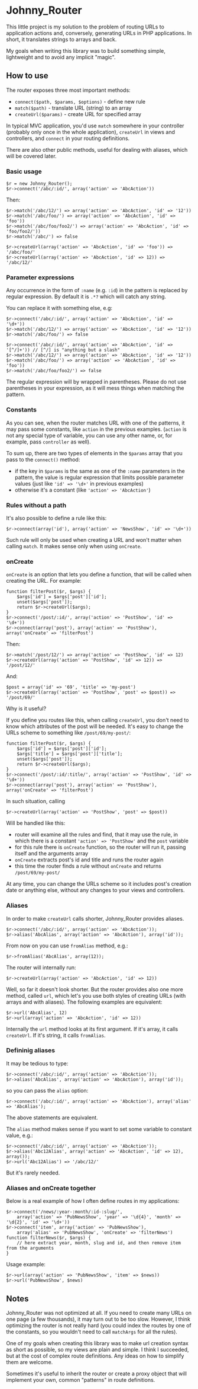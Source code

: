 # Johnny_Router

This little project is my solution to the problem of routing URLs to application actions and, conversely, generating URLs in PHP applications. In short, it translates strings to arrays and back.

My goals when writing this library was to build something simple, lightweight and to avoid any implicit "magic".

## How to use

The router exposes three most important methods:

* `connect($path, $params, $options)` - define new rule
* `match($path)` - translate URL (string) to an array
* `createUrl($params)` - create URL for specified array

In typical MVC application, you'd use `match` somewhere in your controller (probably only once in the whole application), `createUrl` in views and controllers, and `connect` in your routing definitions.

There are also other public methods, useful for dealing with aliases, which will be covered later.

### Basic usage

	$r = new Johnny_Router();
	$r->connect('/abc/:id/', array('action' => 'AbcAction'))

Then:

	$r->match('/abc/12/') => array('action' => 'AbcAction', 'id' => '12'))
	$r->match('/abc/foo/') => array('action' => 'AbcAction', 'id' => 'foo'))
	$r->match('/abc/foo/foo2/') => array('action' => 'AbcAction', 'id' => 'foo/foo2/'))
	$r->match('/abc/') => false

	$r->createUrl(array('action' => 'AbcAction', 'id' => 'foo')) => '/abc/foo/'
	$r->createUrl(array('action' => 'AbcAction', 'id' => 12)) => '/abc/12/'

### Parameter expressions

Any occurrence in the form of `:name` (e.g. `:id`) in the pattern is replaced by regular expression. By default it is `.*?` which will catch any string.

You can replace it with something else, e.g:

	$r->connect('/abc/:id/', array('action' => 'AbcAction', 'id' => '\d+'))
	$r->match('/abc/12/') => array('action' => 'AbcAction', 'id' => '12'))
	$r->match('/abc/foo/') => false

	$r->connect('/abc/:id/', array('action' => 'AbcAction', 'id' => '[^/]+')) // [^/] is "anything but a slash"
	$r->match('/abc/12/') => array('action' => 'AbcAction', 'id' => '12'))
	$r->match('/abc/foo/') => array('action' => 'AbcAction', 'id' => 'foo'))
	$r->match('/abc/foo/foo2/') => false

The regular expression will by wrapped in parentheses. Please do not use parentheses in your expression, as it will mess things when matching the pattern.

### Constants

As you can see, when the router matches URL with one of the patterns, it may pass some constants, like `action` in the previous examples. (`action` is not any special type of variable, you can use any other name, or, for example, pass `controller` as well).

To sum up, there are two types of elements in the `$params` array that you pass to the `connect()` method:

* if the key in `$params` is the same as one of the `:name` parameters in the pattern, the value is regular expression that limits possible parameter values (just like `'id' => '\d+'` in previous examples)
* otherwise it's a constant (like `'action' => 'AbcAction'`)

### Rules without a path

It's also possible to define a rule like this:

	$r->connect(array('id'), array('action' => 'NewsShow', 'id' => '\d+'))

Such rule will only be used when creating a URL and won't matter when calling `match`. It makes sense only when using `onCreate`.

### onCreate

`onCreate` is an option that lets you define a function, that will be called when creating the URL. For example:

	function filterPost($r, $args) {
		$args['id'] = $args['post']['id'];
		unset($args['post']);
		return $r->createUrl($args);
	}
	$r->connect('/post/:id/', array('action' => 'PostShow', 'id' => '\d+'))
	$r->connect(array('post'), array('action' => 'PostShow'), array('onCreate' => 'filterPost')

Then:

	$r->match('/post/12/') => array('action' => 'PostShow', 'id' => 12)
	$r->createUrl(array('action' => 'PostShow', 'id' => 12)) => '/post/12/'

And:

	$post = array('id' => '69', 'title' => 'my-post')
	$r->createUrl(array('action' => 'PostShow', 'post' => $post)) => '/post/69/'

Why is it useful?

If you define you routes like this, when calling `createUrl`, you don't need to know which attributes of the post will be needed. It's easy to change the URLs scheme to something like `/post/69/my-post/`:

	function filterPost($r, $args) {
		$args['id'] = $args['post']['id'];
		$args['title'] = $args['post']['title'];
		unset($args['post']);
		return $r->createUrl($args);
	}
	$r->connect('/post/:id/:title/', array('action' => 'PostShow', 'id' => '\d+'))
	$r->connect(array('post'), array('action' => 'PostShow'), array('onCreate' => 'filterPost')

In such situation, calling 

	$r->createUrl(array('action' => 'PostShow', 'post' => $post))

Will be handled like this:

* router will examine all the rules and find, that it may use the rule, in which there is a constant `'action' => 'PostShow'` and the `post` variable
* for this rule there is `onCreate` function, so the router will run it, passing itself and the arguments array
* `onCreate` extracts post's id and title and runs the router again
* this time the router finds a rule without `onCreate` and returns `/post/69/my-post/`

At any time, you can change the URLs scheme so it includes post's creation date or anything else, without any changes to your views and controllers.

### Aliases

In order to make `createUrl` calls shorter, Johnny_Router provides aliases.

	$r->connect('/abc/:id/', array('action' => 'AbcAction'));
	$r->alias('AbcAlias', array('action' => 'AbcAction'), array('id'));

From now on you can use `fromAlias` method, e.g.:

	$r->fromAlias('AbcAlias', array(12));

The router will internally run:

	$r->createUrl(array('action' => 'AbcAction', 'id' => 12))

Well, so far it doesn't look shorter. But the router provides also one more method, called `url`, which let's you use both styles of creating URLs (with arrays and with aliases). The following examples are equivalent:

	$r->url('AbcAlias', 12)
	$r->url(array('action' => 'AbcAction', 'id' => 12))

Internally the `url` method looks at its first argument. If it's array, it calls `createUrl`. If it's string, it calls `fromAlias`.

### Defininig aliases

It may be tedious to type:

	$r->connect('/abc/:id/', array('action' => 'AbcAction'));
	$r->alias('AbcAlias', array('action' => 'AbcAction'), array('id'));

so you can pass the `alias` option:

	$r->connect('/abc/:id/', array('action' => 'AbcAction'), array('alias' => 'AbcAlias');

The above statements are equivalent.

The `alias` method makes sense if you want to set some variable to constant value, e.g.:

	$r->connect('/abc/:id/', array('action' => 'AbcAction'));
	$r->alias('Abc12Alias', array('action' => 'AbcAction', 'id' => 12), array());
	$r->url('Abc12Alias') => '/abc/12/'

But it's rarely needed.

### Aliases and onCreate together

Below is a real example of how I often define routes in my applications:

	$r->connect('/news/:year-:month/:id-:slug/',
		array('action' => 'PubNewsShow', 'year' => '\d{4}', 'month' => '\d{2}', 'id' => '\d+'))
	$r->connect('item', array('action' => 'PubNewsShow'),
		array('alias' => 'PubNewsShow', 'onCreate' => 'filterNews')
	function filterNews($r, $args) {
		// here extract year, month, slug and id, and then remove item from the arguments
	}

Usage example:

	$r->url(array('action' => 'PubNewsShow', 'item' => $news))
	$r->url('PubNewsShow', $news)

## Notes

Johnny_Router was not optimized at all. If you need to create many URLs on one page (a few thousands), it may turn out to be too slow. However, I think optimizing the router is not really hard (you could index the routes by one of the constants, so you wouldn't need to call `matchArgs` for all the rules).

One of my goals when creating this library was to make url creation syntax as short as possible, so my views are plain and simple. I think I succeeded, but at the cost of complex route definitions. Any ideas on how to simplify them are welcome.

Sometimes it's useful to inherit the router or create a proxy object that will implement your own, common "patterns" in route definitions.
